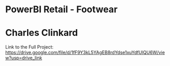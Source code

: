 # PowerBI Retail - Footwear

# Charles Clinkard

Link to the Full Project:
https://drive.google.com/file/d/1fF9Y3kL5YAgEB8rdYdse1xuYdfUlQU6W/view?usp=drive_link

